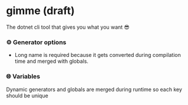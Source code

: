 # gimme (draft)
The dotnet cli tool that gives you what you want 😎



### ⚙️ Generator options

- Long name is required because it gets converted during compilation time and merged with globals.

### 🌐 Variables 

Dynamic generators and globals are merged during runtime so each key should be unique



